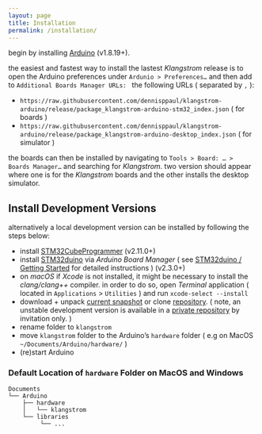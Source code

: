 ```yaml
---
layout: page
title: Installation
permalink: /installation/
---
```


begin by installing [Arduino](https://www.arduino.cc/en/software) (v1.8.19+).

the easiest and fastest way to install the lastest *Klangstrom* release is to open the Arduino preferences under `Ardunio > Preferences…` and then add to `Additional Boards Manager URLs: ` the following URLs ( separated by `,` ):

- `https://raw.githubusercontent.com/dennisppaul/klangstrom-arduino/release/package_klangstrom-arduino-stm32_index.json` ( for boards )
- `https://raw.githubusercontent.com/dennisppaul/klangstrom-arduino/release/package_klangstrom-arduino-desktop_index.json` ( for simulator )

the boards can then be installed by navigating to `Tools > Board: … > Boards Manager…` and searching for *Klangstrom*. two version should appear where one is for the *Klangstrom* boards and the other installs the desktop simulator.

## Install Development Versions

alternatively a local development version can be installed by following the steps below:

- install [STM32CubeProgrammer](https://www.st.com/en/development-tools/stm32cubeprog.html) (v2.11.0+)
- install [STM32duino](https://github.com/stm32duino) via *Arduino Board Manager* ( see [STM32duino / Getting Started](https://github.com/stm32duino/Arduino_Core_STM32#getting-started) for detailed instructions ) (v2.3.0+)
- on *macOS* if *Xcode* is not installed, it might be necessary to install the *clang/clang++* compiler. in order to do so, open *Terminal* application ( located in `Applications` > `Utilities` ) and run `xcode-select --install`  
- download + unpack [current snapshot](https://github.com/dennisppaul/klangstrom-arduino/archive/refs/heads/main.zip) or clone [repository](https://klangstrom-for-arduino.dennisppaul.de). ( note, an unstable development version is available in a [private repository](https://github.com/interaktion-und-raum/klangstrom) by invitation only. )
- rename folder to `klangstrom`
- move `klangstrom` folder to the Arduino’s `hardware` folder ( e.g on MacOS `~/Documents/Arduino/hardware/` )
- (re)start Arduino

### Default Location of `hardware` Folder on MacOS and Windows

    Documents
    └── Arduino
        ├── hardware
        │   └── klangstrom
        └── libraries
             └── ...
